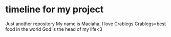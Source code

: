 # timeline for my project
Just another repository
My name is Maciaha, I love Crablegs
Crablegs=best food in the world
God is the head of my life<3
